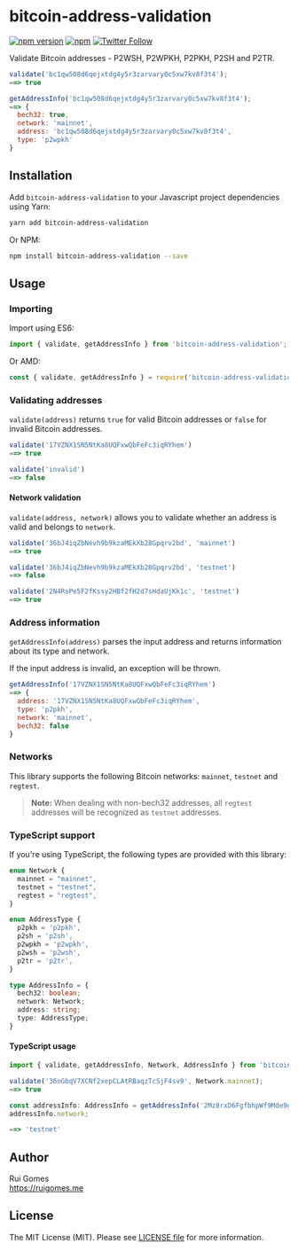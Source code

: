 # bitcoin-address-validation

[![npm version](https://badge.fury.io/js/bitcoin-address-validation.svg)](https://www.npmjs.com/package/bitcoin-address-validation)
[![npm](https://img.shields.io/npm/dt/bitcoin-address-validation.svg)](https://www.npmjs.com/package/bitcoin-address-validation)
[![Twitter Follow](https://img.shields.io/twitter/follow/8bitgomes.svg?style=social)](https://twitter.com/8bitgomes)

Validate Bitcoin addresses - P2WSH, P2WPKH, P2PKH, P2SH and P2TR.

```js
validate('bc1qw508d6qejxtdg4y5r3zarvary0c5xw7kv8f3t4');
==> true

getAddressInfo('bc1qw508d6qejxtdg4y5r3zarvary0c5xw7kv8f3t4');
==> { 
  bech32: true,
  network: 'mainnet',
  address: 'bc1qw508d6qejxtdg4y5r3zarvary0c5xw7kv8f3t4',
  type: 'p2wpkh'
}
```

## Installation
Add `bitcoin-address-validation` to your Javascript project dependencies using Yarn:
```bash
yarn add bitcoin-address-validation
```
Or NPM:
```bash
npm install bitcoin-address-validation --save
```

## Usage

### Importing
Import using ES6:

```js
import { validate, getAddressInfo } from 'bitcoin-address-validation';
```

Or AMD:

```js
const { validate, getAddressInfo } = require('bitcoin-address-validation');
```

### Validating addresses

`validate(address)` returns `true` for valid Bitcoin addresses or `false` for invalid Bitcoin addresses.

```js
validate('17VZNX1SN5NtKa8UQFxwQbFeFc3iqRYhem')
==> true

validate('invalid')
==> false
```

#### Network validation

`validate(address, network)` allows you to validate whether an address is valid and belongs to `network`.

```js
validate('36bJ4iqZbNevh9b9kzaMEkXb28Gpqrv2bd', 'mainnet')
==> true

validate('36bJ4iqZbNevh9b9kzaMEkXb28Gpqrv2bd', 'testnet')
==> false

validate('2N4RsPe5F2fKssy2HBf2fH2d7sHdaUjKk1c', 'testnet')
==> true
```

### Address information

`getAddressInfo(address)` parses the input address and returns information about its type and network.

If the input address is invalid, an exception will be thrown.

```js
getAddressInfo('17VZNX1SN5NtKa8UQFxwQbFeFc3iqRYhem')
==> {
  address: '17VZNX1SN5NtKa8UQFxwQbFeFc3iqRYhem',
  type: 'p2pkh',
  network: 'mainnet',
  bech32: false
}
```

### Networks

This library supports the following Bitcoin networks: `mainnet`, `testnet` and `regtest`.

> **Note:** When dealing with non-bech32 addresses, all `regtest` addresses will be recognized as `testnet` addresses.


### TypeScript support

If you're using TypeScript, the following types are provided with this library:

```ts
enum Network {
  mainnet = "mainnet",
  testnet = "testnet",
  regtest = "regtest",
}

enum AddressType {
  p2pkh = 'p2pkh',
  p2sh = 'p2sh',
  p2wpkh = 'p2wpkh',
  p2wsh = 'p2wsh',
  p2tr = 'p2tr',
}

type AddressInfo = {
  bech32: boolean;
  network: Network;
  address: string;
  type: AddressType;
}
```

#### TypeScript usage

```ts
import { validate, getAddressInfo, Network, AddressInfo } from 'bitcoin-address-validation';

validate('36nGbqV7XCNf2xepCLAtRBaqzTcSjF4sv9', Network.mainnet);
==> true

const addressInfo: AddressInfo = getAddressInfo('2Mz8rxD6FgfbhpWf9Mde9gy6w8ZKE8cnesp');
addressInfo.network;

==> 'testnet'
```

## Author

Rui Gomes  
https://ruigomes.me  

## License

The MIT License (MIT). Please see [LICENSE file](https://github.com/ruigomeseu/bitcoin-address-validation/blob/master/LICENSE.md) for more information.
